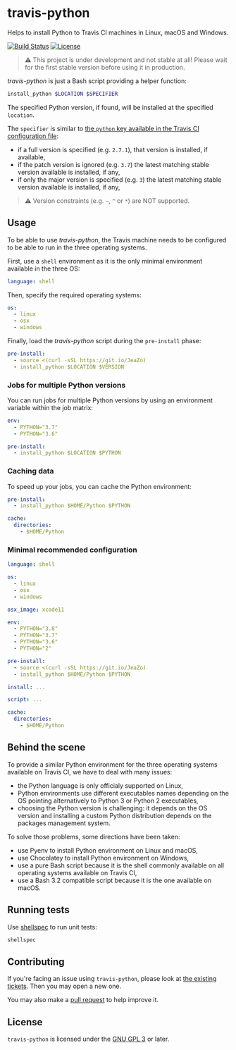 travis-python
=============
Helps to install Python to Travis CI machines in Linux, macOS and Windows.

[![Build Status][ci-badge]][ci]
[![License][license-badge]][license]

> :warning: This project is under development and not stable at all! Please
> wait for the first stable version before using it in production.

_travis-python_ is just a Bash script providing a helper function:

```bash
install_python $LOCATION $SPECIFIER
```

The specified Python version, if found, will be installed at the specified
`location`.

The `specifier` is similar to [the `python` key available in the Travis CI configuration file][travis-python-versions]:

 - if a full version is specified (e.g. `2.7.1`), that version is installed, if
   available,
 - if the patch version is ignored (e.g. `3.7`) the latest matching stable
   version available is installed, if any,
 - if only the major version is specified (e.g. `3`) the latest matching
   stable version available is installed, if any,

> :warning: Version constraints (e.g. `~`, `^` or `*`) are NOT supported.

Usage
-----

To be able to use _travis-python_, the Travis machine needs to be configured
to be able to run in the three operating systems.

First, use a `shell` environment as it is the only minimal environment available
in the three OS:

```yaml
language: shell
```

Then, specify the required operating systems:

```yaml
os:
  - linux
  - osx
  - windows
```

Finally, load the _travis-python_ script during the `pre-install` phase:

```yaml
pre-install:
  - source <(curl -sSL https://git.io/JeaZo)
  - install_python $LOCATION $VERSION
```

### Jobs for multiple Python versions

You can run jobs for multiple Python versions by using an environment variable
within the job matrix:

```yaml
env:
  - PYTHON="3.7"
  - PYTHON="3.6"

pre-install:
  - install_python $LOCATION $PYTHON
```

### Caching data

To speed up your jobs, you can cache the Python environment:

```yaml
pre-install:
  - install_python $HOME/Python $PYTHON

cache:
  directories:
    - $HOME/Python
```

### Minimal recommended configuration

```yaml
language: shell

os:
  - linux
  - osx
  - windows

osx_image: xcode11

env:
  - PYTHON="3.8"
  - PYTHON="3.7"
  - PYTHON="3.6"
  - PYTHON="2"

pre-install:
  - source <(curl -sSL https://git.io/JeaZo)
  - install_python $HOME/Python $PYTHON

install: ...

script: ...

cache:
  directories:
    - $HOME/Python
```

Behind the scene
----------------

To provide a similar Python environment for the three operating systems
available on Travis CI, we have to deal with many issues:

 - the Python language is only officialy supported on Linux,
 - Python environments use different executables names depending on the OS
   pointing alternatively to Python 3 or Python 2 executables,
 - choosing the Python version is challenging: it depends on the OS version and
   installing a custom Python distribution depends on the packages management
   system.

To solve those problems, some directions have been taken:

 - use Pyenv to install Python environment on Linux and macOS,
 - use Chocolatey to install Python environment on Windows,
 - use a pure Bash script because it is the shell commonly available on all
   operating systems available on Travis CI,
 - use a Bash 3.2 compatible script because it is the one available on macOS.

Running tests
-------------

Use [shellspec][shellspec] to run unit tests:

```bash
shellspec
```

Contributing
------------

If you're facing an issue using `travis-python`, please look at
[the existing tickets][issues]. Then you may open a new one.

You may also make a [pull request][pull-requests] to help improve it.

License
-------

`travis-python` is licensed under the [GNU GPL 3][GPL] or later.

[ci]: https://travis-ci.org/neimad/travis-python
[ci-badge]: https://img.shields.io/travis/neimad/travis-python?style=flat-square
[license]: https://github.com/neimad/travis-python/blob/master/LICENSE.md
[license-badge]: https://img.shields.io/github/license/neimad/travis-python?style=flat-square
[repository]: https://github.com/neimad/travis-python
[issues]: https://github.com/neimad/travis-python/issues
[pull-requests]: https://github.com/neimad/travis-python/pulls
[GPL]: https://www.gnu.org/licenses/gpl.html
[travis-python-versions]: https://docs.travis-ci.com/user/languages/python/#specifying-python-versions
[shellspec]: https://shellspec.info
